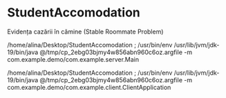 # StudentAccomodation
Evidența cazării în cămine (Stable Roommate Problem)


/home/alina/Desktop/StudentAccomodation ; /usr/bin/env /usr/lib/jvm/jdk-19/bin/java @/tmp/cp_2ebg03bjmy4w856abn960c6oz.argfile -m com.example.demo/com.example.server.Main




/home/alina/Desktop/StudentAccomodation ; /usr/bin/env /usr/lib/jvm/jdk-19/bin/java @/tmp/cp_2ebg03bjmy4w856abn960c6oz.argfile -m com.example.demo/com.example.client.ClientApplication

